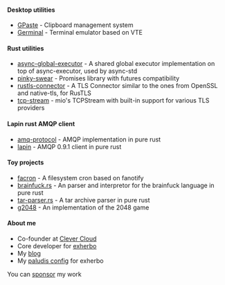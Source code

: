 #### Desktop utilities

  - [GPaste] - Clipboard management system
  - [Germinal] - Terminal emulator based on VTE

#### Rust utilities

  - [async-global-executor] - A shared global executor implementation on top of async-executor, used by async-std
  - [pinky-swear] - Promises library with futures compatibility
  - [rustls-connector] - A TLS Connector similar to the ones from OpenSSL and native-tls, for RusTLS
  - [tcp-stream] - mio's TCPStream with built-in support for various TLS providers

#### Lapin rust AMQP client

  - [amq-protocol] - AMQP implementation in pure rust
  - [lapin] - AMQP 0.9.1 client in pure rust

#### Toy projects

  - [facron] - A filesystem cron based on fanotify
  - [brainfuck.rs] - An parser and interpretor for the brainfuck language in pure rust
  - [tar-parser.rs] - A tar archive parser in pure rust
  - [g2048] - An implementation of the 2048 game

#### About me

  - Co-founder at [Clever Cloud]
  - Core developer for [exherbo]
  - My [blog]
  - My [paludis config] for exherbo

You can [sponsor] my work

[GPaste]: https://github.com/Keruspe/GPaste
[Germinal]: https://github.com/Keruspe/Germinal
[async-global-executor]: https://github.com/async-rs/async-global-executor
[pinky-swear]: https://github.com/amqp-rs/pinky-swear
[rustls-connector]: https://github.com/amqp-rs/rustls-connector
[tcp-stream]: https://github.com/amqp-rs/tcp-stream
[amq-protocol]: https://github.com/amqp-rs/amq-protocol
[lapin]: https://github.com/amqp-rs/lapin
[facron]: https://github.com/Keruspe/facron
[brainfuck.rs]: https://github.com/Keruspe/brainfuck.rs
[tar-parser.rs]: https://github.com/Keruspe/tar-parser.rs
[g2048]: https://github.com/Keruspe/g2048
[Clever Cloud]: https://www.clever-cloud.com
[exherbo]: https://exherbo.org
[blog]: https://www.imagination-land.org/
[paludis config]: https://github.com/Keruspe/paludis-config
[sponsor]: https://github.com/sponsors/Keruspe
